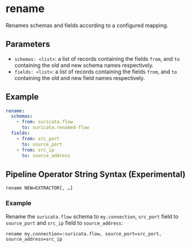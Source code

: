 # rename

Renames schemas and fields according to a configured mapping.

## Parameters

- `schemas: <list>`: a list of records containing the fields `from`, and `to`
  containing the old and new schema names respectively.
- `fields: <list>`: a list of records containing the fields `from`, and `to`
  containing the old and new field names respectively.

## Example

```yaml
rename:
  schemas:
    - from: suricata.flow
      to: suricata.renamed-flow
  fields:
    - from: src_port
      to: source_port
    - from: src_ip
      to: source_address
```

## Pipeline Operator String Syntax (Experimental)

```
rename NEW=EXTRACTOR[, …]
```

### Example

Rename the `suricata.flow` schema to `my.connection`, `src_port` field to
`source_port` and `src_ip` field to `source_address`:

```
rename my.connection=:suricata.flow, source_port=src_port, source_address=src_ip
```
